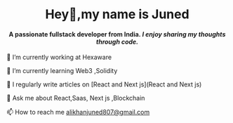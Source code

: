  <center><h1>Hey👋,my name is Juned</h1></center>
  <center><h4>A passionate fullstack developer from India.<i> I enjoy sharing my thoughts through code.</i></h4></center>


🔭 I’m currently working at Hexaware

🌱 I’m currently learning Web3 ,Solidity

📝 I regularly write articles on [React and Next js](React and Next js)

💬 Ask me about React,Saas, Next js ,Blockchain

📫 How to reach me alikhanjuned807@gmail.com
  
